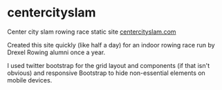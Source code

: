 centercityslam
==============

Center city slam rowing race static site
[centercityslam.com](centercityslam.com)

Created this site quickly (like half a day) for an indoor rowing race run by Drexel Rowing alumni once a year.

I used twitter bootstrap for the grid layout and components (if that isn't obvious) and responsive Bootstrap to hide non-essential elements on mobile devices.
